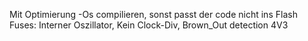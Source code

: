 Mit Optimierung -Os compilieren, sonst passt der code nicht ins Flash 
Fuses: Interner Oszillator, Kein Clock-Div, Brown_Out detection 4V3